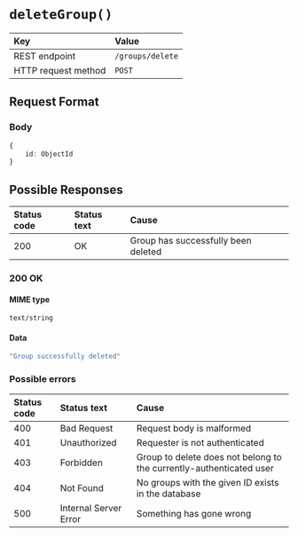 # `deleteGroup()`

| Key                 | Value            |
| :------------------ | :--------------- |
| REST endpoint       | `/groups/delete` |
| HTTP request method | `POST`           |

## Request Format

### Body

```typescript
{
    id: ObjectId
}
```

## Possible Responses

| Status code | Status text | Cause                               |
| :---------- | :---------- | :---------------------------------- |
| 200         | OK          | Group has successfully been deleted |

### 200 OK

#### MIME type

`text/string`

#### Data

```typescript
"Group successfully deleted"
```

### Possible errors

| Status code | Status text           | Cause                                                               |
| :---------- | :-------------------- | :------------------------------------------------------------------ |
| 400         | Bad Request           | Request body is malformed                                           |
| 401         | Unauthorized          | Requester is not authenticated                                      |
| 403         | Forbidden             | Group to delete does not belong to the currently-authenticated user |
| 404         | Not Found             | No groups with the given ID exists in the database                  |
| 500         | Internal Server Error | Something has gone wrong                           |

